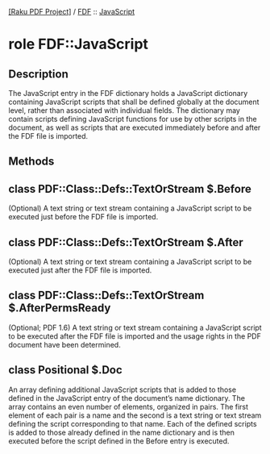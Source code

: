 [[Raku PDF Project]](https://pdf-raku.github.io)
 / [FDF](https://pdf-raku.github.io/FDF-raku)
 :: [JavaScript](https://pdf-raku.github.io/FDF-raku/JavaScript)

role FDF::JavaScript
====================

Description
-----------

The JavaScript entry in the FDF dictionary holds a JavaScript dictionary containing JavaScript scripts that shall be defined globally at the document level, rather than associated with individual fields. The dictionary may contain scripts defining JavaScript functions for use by other scripts in the document, as well as scripts that are executed immediately before and after the FDF file is imported.

Methods
-------

class PDF::Class::Defs::TextOrStream $.Before
---------------------------------------------

(Optional) A text string or text stream containing a JavaScript script to be executed just before the FDF file is imported.

class PDF::Class::Defs::TextOrStream $.After
--------------------------------------------

(Optional) A text string or text stream containing a JavaScript script to be executed just after the FDF file is imported.

class PDF::Class::Defs::TextOrStream $.AfterPermsReady
------------------------------------------------------

(Optional; PDF 1.6) A text string or text stream containing a JavaScript script to be executed after the FDF file is imported and the usage rights in the PDF document have been determined.

class Positional $.Doc
----------------------

An array defining additional JavaScript scripts that is added to those defined in the JavaScript entry of the document’s name dictionary. The array contains an even number of elements, organized in pairs. The first element of each pair is a name and the second is a text string or text stream defining the script corresponding to that name. Each of the defined scripts is added to those already defined in the name dictionary and is then executed before the script defined in the Before entry is executed.


